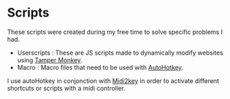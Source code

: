 # Scripts
These scripts were created during my free time to solve specific problems I had.

- Userscripts : These are JS scripts made to dynamically modify websites using [Tamper Monkey](https://www.tampermonkeynet/). 
- Macro : Macro files that need to be used with [AutoHotkey](https://www.autohotkey.com/).

I use autoHotkey in conjonction with [Midi2key](https://midikey2key.de/) in order to activate different shortcuts or scripts with a midi controller.